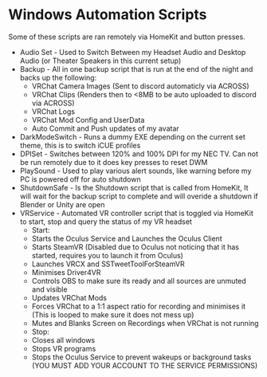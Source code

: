 # Windows Automation Scripts

Some of these scripts are ran remotely via HomeKit and button presses. 

* Audio Set - Used to Switch Between my Headset Audio and Desktop Audio (or Theater Speakers in this current setup)
* Backup - All in one backup script that is run at the end of the night and backs up the following:
    - VRChat Camera Images (Sent to discord automaticly via ACROSS)
    - VRChat Clips (Renders then to <8MB to be auto uploaded to discord via ACROSS)
    - VRChat Logs
    - VRChat Mod Config and UserData
    - Auto Commit and Push updates of my avatar
* DarkModeSwitch - Runs a dummy EXE depending on the current set theme, this is to switch iCUE profiles
* DPISet - Switches between 120% and 100% DPI for my NEC TV. Can not be run remotely due to it does key presses to reset DWM
* PlaySound - Used to play various alert sounds, like warning before my PC is powered off for auto shutdown
* ShutdownSafe - Is the Shutdown script that is called from HomeKit, It will wait for the backup script to complete and will overide a shutdown if Blender or Unity are open
* VRService - Automated VR controller script that is toggled via HomeKit to start, stop and query the status of my VR headset
    - Start:
    - Starts the Oculus Service and Launches the Oculus Client
    - Starts SteamVR (Disabled due to Oculus not noticing that it has started, requires you to launch it from Oculus)
    - Launches VRCX and SSTweetToolForSteamVR
    - Minimises Driver4VR
    - Controls OBS to make sure its ready and all sources are unmuted and visible
    - Updates VRChat Mods
    - Forces VRChat to a 1:1 aspect ratio for recording and minimises it (This is looped to make sure it does not mess up)
    - Mutes and Blanks Screen on Recordings when VRChat is not running
    - Stop:
    - Closes all windows
    - Stops VR programs
    - Stops the Oculus Service to prevent wakeups or background tasks (YOU MUST ADD YOUR ACCOUNT TO THE SERVICE PERMISSIONS)